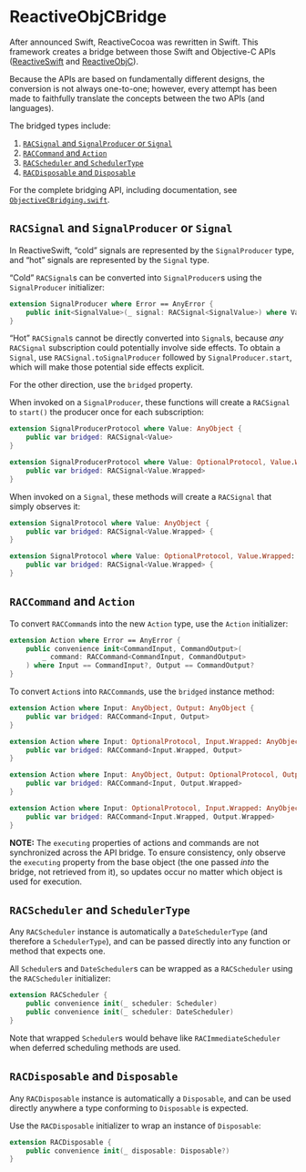# ReactiveObjCBridge

After announced Swift, ReactiveCocoa was rewritten in Swift. This framework
creates a bridge between those Swift and Objective-C APIs ([ReactiveSwift][]
and [ReactiveObjC][]).

Because the APIs are based on fundamentally different designs, the conversion is
not always one-to-one; however, every attempt has been made to faithfully
translate the concepts between the two APIs (and languages).

The bridged types include:

 1. [`RACSignal` and `SignalProducer` or `Signal`](#racsignal-and-signalproducer-or-signal)
 1. [`RACCommand` and `Action`](#raccommand-and-action)
 1. [`RACScheduler` and `SchedulerType`](#racscheduler-and-schedulertype)
 1. [`RACDisposable` and `Disposable`](#racdisposable-and-disposable)

For the complete bridging API, including documentation, see [`ObjectiveCBridging.swift`][ObjectiveCBridging].

## `RACSignal` and `SignalProducer` or `Signal`

In ReactiveSwift, “cold” signals are represented by the `SignalProducer` type,
and “hot” signals are represented by the `Signal` type.

“Cold” `RACSignal`s can be converted into `SignalProducer`s using the
`SignalProducer` initializer:

```swift
extension SignalProducer where Error == AnyError {
	public init<SignalValue>(_ signal: RACSignal<SignalValue>) where Value == SignalValue?
}
```

“Hot” `RACSignal`s cannot be directly converted into `Signal`s, because _any_
`RACSignal` subscription could potentially involve side effects. To obtain a
`Signal`, use `RACSignal.toSignalProducer` followed by `SignalProducer.start`,
which will make those potential side effects explicit.

For the other direction, use the `bridged` property.

When invoked on a `SignalProducer`, these functions will create a `RACSignal` to
 `start()` the producer once for each subscription:

```swift
extension SignalProducerProtocol where Value: AnyObject {
	public var bridged: RACSignal<Value>
}

extension SignalProducerProtocol where Value: OptionalProtocol, Value.Wrapped: AnyObject {
	public var bridged: RACSignal<Value.Wrapped>
}

```

When invoked on a `Signal`, these methods will create a `RACSignal` that simply
observes it:

```swift
extension SignalProtocol where Value: AnyObject {
    public var bridged: RACSignal<Value.Wrapped> {
}

extension SignalProtocol where Value: OptionalProtocol, Value.Wrapped: AnyObject {
    public var bridged: RACSignal<Value.Wrapped> {
}
```

## `RACCommand` and `Action`

To convert `RACCommand`s into the new `Action` type, use the `Action` initializer:

```swift
extension Action where Error == AnyError {
	public convenience init<CommandInput, CommandOutput>(
		_ command: RACCommand<CommandInput, CommandOutput>
	) where Input == CommandInput?, Output == CommandOutput?
}
```

To convert `Action`s into `RACCommand`s, use the `bridged` instance
method:

```swift
extension Action where Input: AnyObject, Output: AnyObject {
	public var bridged: RACCommand<Input, Output>
}

extension Action where Input: OptionalProtocol, Input.Wrapped: AnyObject, Output: AnyObject {
	public var bridged: RACCommand<Input.Wrapped, Output>
}

extension Action where Input: AnyObject, Output: OptionalProtocol, Output.Wrapped: AnyObject {
	public var bridged: RACCommand<Input, Output.Wrapped>
}

extension Action where Input: OptionalProtocol, Input.Wrapped: AnyObject, Output: OptionalProtocol, Output.Wrapped: AnyObject {
	public var bridged: RACCommand<Input.Wrapped, Output.Wrapped>
}
```

**NOTE:** The `executing` properties of actions and commands are not
synchronized across the API bridge. To ensure consistency, only observe the
`executing` property from the base object (the one passed _into_ the bridge, not
retrieved from it), so updates occur no matter which object is used for
execution.

## `RACScheduler` and `SchedulerType`

Any `RACScheduler` instance is automatically a `DateSchedulerType` (and
therefore a `SchedulerType`), and can be passed directly into any function or
method that expects one.

All `Scheduler`s and `DateScheduler`s can be wrapped as a `RACScheduler` using the `RACScheduler` initializer:

```swift
extension RACScheduler {
	public convenience init(_ scheduler: Scheduler)
	public convenience init(_ scheduler: DateScheduler)
}
```

Note that wrapped `Scheduler`s would behave like `RACImmediateScheduler` when deferred
scheduling methods are used.

## `RACDisposable` and `Disposable`

Any `RACDisposable` instance is automatically a `Disposable`, and can be used
 directly anywhere a type conforming to `Disposable` is expected.

Use the `RACDisposable` initializer to wrap an instance of `Disposable`:

```swift
extension RACDisposable {
	public convenience init(_ disposable: Disposable?)
}
```

[ReactiveSwift]: https://github.com/ReactiveCocoa/ReactiveSwift/
[ReactiveObjC]: https://github.com/ReactiveCocoa/ReactiveObjC/
[ObjectiveCBridging]: ReactiveObjCBridge/ObjectiveCBridging.swift
